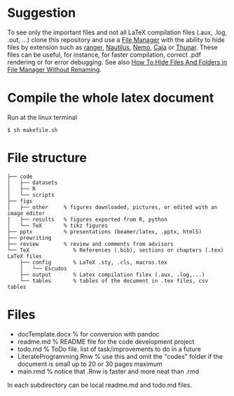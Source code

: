 # Suggestion

To see only the important files and not all LaTeX compilation files (.aux, .log, .out, ...) clone this repository and use a [File Manager](https://en.wikipedia.org/wiki/File_manager) with the ability to hide files by extension such as [ranger](http://ranger.nongnu.org/), [Nautilus](https://projects.gnome.org/nautilus/screenshots.html), [Nemo](https://github.com/linuxmint/nemo), [Caja](https://github.com/mate-desktop/caja) or [Thunar](https://wiki.archlinux.org/index.php/thunar). These files can be useful, for instance, for faster compilation, correct .pdf rendering or for error debugging. See also [How To Hide Files And Folders in File Manager Without Renaming](https://www.2daygeek.com/how-to-hide-files-and-folders-in-file-manager-without-renaming/).

# Compile the whole latex document
Run at the linux terminal

`$ sh makefile.sh`

# File structure

```
├── code
│   ├── datasets  
│   ├── R
│   └── scripts
├── figs
│   ├── other     % figures downloaded, pictures, or edited with an image editor
│   ├── results   % figures exported from R, python
│   └── TeX       % tikz figures
├── pptx          % presentations (beamer/latex, .pptx, html5)
├── prewriting
├── review        % review and comments from advisors
└── TeX              % References (.bib), sections or chapters (.tex) LaTeX files
    ├── config       % LaTeX .sty, .cls, macros.tex
    │   └── Escudos
    ├── output       % Latex compilation filex (.aux, .log,...)
    └── tables       % tables of the document in .tex files, csv tables
```

# Files

 - docTemplate.docx  % for conversion with pandoc
 - readme.md         % README file for the code development project
 - todo.md           % ToDo file. list of task/improvements to do in a future
 - LiterateProgramming.Rnw  % use this and omit the "codes" folder if the document is small up to 20 or 30 pages maximum
 - main.rmd          % notice that .Rnw is faster and more neat than .rmd

In each subdirectory can be local readme.md and todo.md files.
